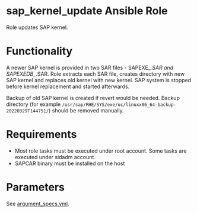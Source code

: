 # sap_kernel_update Ansible Role

Role updates SAP kernel.

# Functionality

A newer SAP kernel is provided in two SAR files - SAPEXE_*.SAR and SAPEXEDB_*.SAR.
Role extracts each SAR file, creates directory with new SAP kernel and replaces old kernel with new kernel.
SAP system is stopped before kernel replacement and started afterwards.

Backup of old SAP kernel is created if revert would be needed.
Backup directory (for example `/usr/sap/RHE/SYS/exe/uc/linuxx86_64-backup-20220329T144751/`)
should be removed manually.

# Requirements

- Most role tasks must be executed under root account.
  Some tasks are executed under sidadm account.
- SAPCAR binary must be installed on the host

# Parameters

See [argument_specs.yml](meta/argument_specs.yml).
